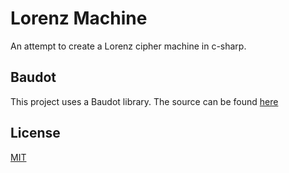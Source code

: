 # Lorenz Machine

An attempt to create a Lorenz cipher machine in c-sharp.

## Baudot

This project uses a Baudot library.
The source can be found [here](https://github.com/gnieuwhof/baudot)

## License

[MIT](LICENSE)